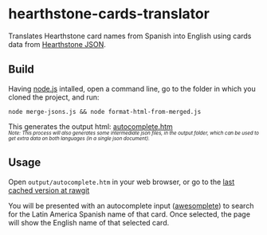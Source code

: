 # hearthstone-cards-translator
Translates Hearthstone card names from Spanish into English using cards data from [Hearthstone JSON](http://hearthstonejson.com/).

## Build

Having [node.js](https://nodejs.org/) intalled, open a command line, go to the folder in which you cloned the project, and run:

    node merge-jsons.js && node format-html-from-merged.js

This generates the output html: [autocomplete.htm](./output/autocomplete.htm)<br>
<sup><sub>*Note: This process will also generates some intermediate json files, in the output folder, which can be used to get extra data on both languages (in a single json document).*</sub></sup>

## Usage

Open `output/autocomplete.htm` in your web browser, or go to the [last cached version at rawgit](https://cdn.rawgit.com/protron/hearthstone-cards-translator/6b40bfbff46479939bcd647b546da732342c44a0/output/autocomplete.htm)

You will be presented with an autocomplete input ([awesomplete](https://leaverou.github.io/awesomplete/)) to search for the Latin America Spanish name of that card. Once selected, the page will show the English name of that selected card.
